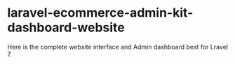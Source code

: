 # laravel-ecommerce-admin-kit-dashboard-website
Here is the complete website interface and Admin dashboard best for Lravel 7.
